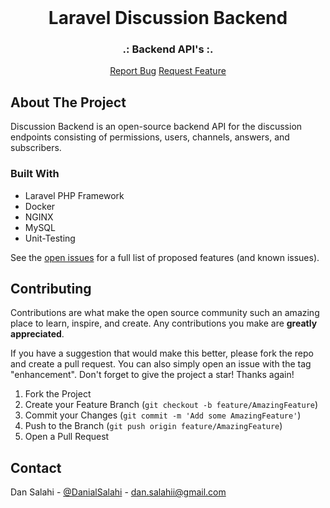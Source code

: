
<div id="top"></div>

<!-- PROJECT LOGO -->
<br />
<div align="center">
   
  <h1>Laravel Discussion Backend</h1>

  <h3 align="center">.: Backend API's :.</h3>

  <div align="center">
    <a href="https://github.com/dansalahi/discussion-backend/issues">Report Bug</a>
    <a href="https://github.com/dansalahi/discussion-backend/issues">Request Feature</a>
  </div>
</div>

<!-- ABOUT THE PROJECT -->

## About The Project

Discussion Backend is an open-source backend API for the discussion endpoints consisting of permissions, users, channels, answers, and subscribers.

### Built With

- Laravel PHP Framework
- Docker
- NGINX
- MySQL
- Unit-Testing

<!-- ROADMAP -->


See the [open issues](https://github.com/dansalahi/discussion-backend/issues) for a full list of proposed features (and known issues).

<!-- CONTRIBUTING -->

## Contributing

Contributions are what make the open source community such an amazing place to learn, inspire, and create. Any contributions you make are **greatly appreciated**.

If you have a suggestion that would make this better, please fork the repo and create a pull request. You can also simply open an issue with the tag "enhancement".
Don't forget to give the project a star! Thanks again!

1. Fork the Project
2. Create your Feature Branch (`git checkout -b feature/AmazingFeature`)
3. Commit your Changes (`git commit -m 'Add some AmazingFeature'`)
4. Push to the Branch (`git push origin feature/AmazingFeature`)
5. Open a Pull Request

<!-- CONTACT -->

## Contact

Dan Salahi - [@DanialSalahi](https://twitter.com/DanialSalahi) - dan.salahii@gmail.com
